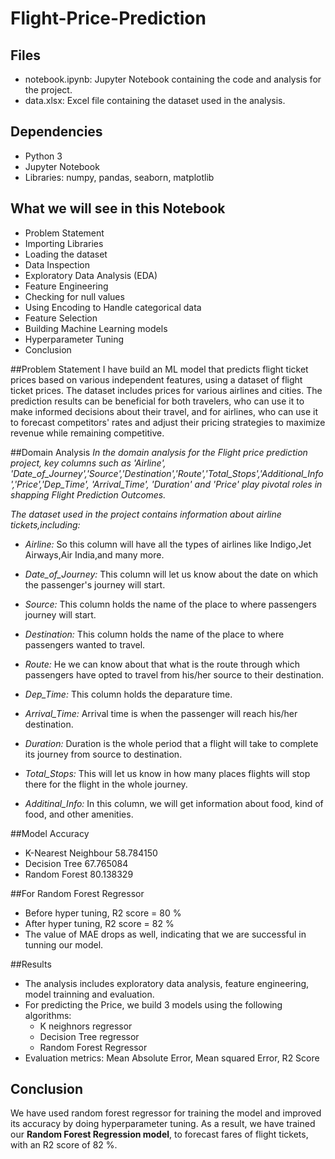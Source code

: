 # Flight-Price-Prediction

## Files
- notebook.ipynb: Jupyter Notebook containing the code and analysis for the project.
- data.xlsx: Excel file containing the dataset used in the analysis.
  
## Dependencies
- Python 3
- Jupyter Notebook
- Libraries: numpy, pandas, seaborn, matplotlib

## What we will see in this Notebook
- Problem Statement
- Importing Libraries
- Loading the dataset
- Data Inspection
- Exploratory Data Analysis (EDA)
- Feature Engineering
- Checking for null values
- Using Encoding to Handle categorical data
- Feature Selection
- Building Machine Learning models
- Hyperparameter Tuning
- Conclusion

##Problem Statement
I have build an ML model that predicts flight ticket prices based on various independent features, using a dataset of flight ticket prices. The dataset includes prices for various airlines and cities. The prediction results can be beneficial for both travelers, who can use it to make informed decisions about their travel, and for airlines, who can use it to forecast competitors' rates and adjust their pricing strategies to maximize revenue while remaining competitive.

##Domain Analysis
*In the domain analysis for the Flight price prediction project, key columns such as 'Airline',
'Date_of_Journey','Source','Destination','Route','Total_Stops','Additional_Info','Price','Dep_Time', 
'Arrival_Time', 'Duration' and 'Price' play pivotal roles in shapping Flight Prediction Outcomes.*

*The dataset used in the project contains information about airline tickets,including:*

- *Airline:* So this column will have all the types of airlines like Indigo,Jet Airways,Air India,and many more.

- *Date_of_Journey:* This column will let us know about the date on which the passenger's journey will start.

- *Source:* This column holds the name of the place to where passengers journey will start.

- *Destination:* This column holds the name of the place to where passengers wanted to travel.

- *Route:* He we can know about that what is the route through which passengers have opted to travel from his/her source to their destination.

- *Dep_Time:* This column holds the deparature time.

- *Arrival_Time:* Arrival time is when the passenger will reach his/her destination.

- *Duration:* Duration is the whole period that a flight will take to complete its journey from source to destination.

- *Total_Stops:* This will let us know in how many places flights will stop there for the flight in the whole journey.

- *Additinal_Info:* In this column, we will get information about food, kind of food, and other amenities.

##Model	Accuracy
- 	K-Nearest Neighbour	58.784150
- 	Decision Tree	67.765084
- 	Random Forest	80.138329

##For Random Forest Regressor
- Before hyper tuning, R2 score = 80 %
- After hyper tuning, R2 score = 82 % 
- The value of MAE drops as well, indicating that we are successful in tunning our model.

##Results
- The analysis includes exploratory data analysis, feature engineering, model trainning and evaluation. 
- For predicting the Price, we build 3 models using the following algorithms: 
  - K neighnors regressor
  - Decision Tree regressor
  - Random Forest Regressor
- Evaluation metrics: Mean Absolute Error, Mean squared Error, R2 Score

## Conclusion

We have used random forest regressor for training the model and improved its accuracy by doing hyperparameter tuning. As a result, we have trained our **Random Forest Regression model**, to forecast fares of flight tickets, with an R2 score of 82 %.
